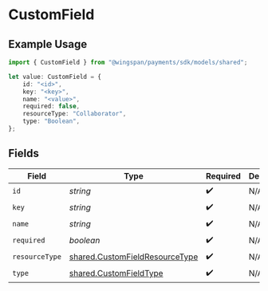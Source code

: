 # CustomField

## Example Usage

```typescript
import { CustomField } from "@wingspan/payments/sdk/models/shared";

let value: CustomField = {
    id: "<id>",
    key: "<key>",
    name: "<value>",
    required: false,
    resourceType: "Collaborator",
    type: "Boolean",
};
```

## Fields

| Field                                                                                   | Type                                                                                    | Required                                                                                | Description                                                                             |
| --------------------------------------------------------------------------------------- | --------------------------------------------------------------------------------------- | --------------------------------------------------------------------------------------- | --------------------------------------------------------------------------------------- |
| `id`                                                                                    | *string*                                                                                | :heavy_check_mark:                                                                      | N/A                                                                                     |
| `key`                                                                                   | *string*                                                                                | :heavy_check_mark:                                                                      | N/A                                                                                     |
| `name`                                                                                  | *string*                                                                                | :heavy_check_mark:                                                                      | N/A                                                                                     |
| `required`                                                                              | *boolean*                                                                               | :heavy_check_mark:                                                                      | N/A                                                                                     |
| `resourceType`                                                                          | [shared.CustomFieldResourceType](../../../sdk/models/shared/customfieldresourcetype.md) | :heavy_check_mark:                                                                      | N/A                                                                                     |
| `type`                                                                                  | [shared.CustomFieldType](../../../sdk/models/shared/customfieldtype.md)                 | :heavy_check_mark:                                                                      | N/A                                                                                     |